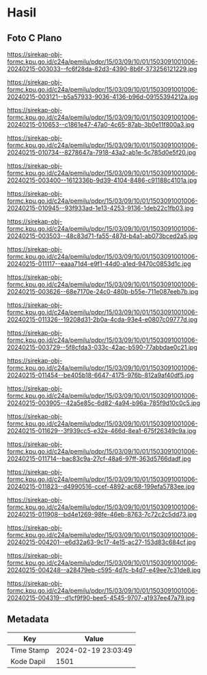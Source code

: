 # Hasil

## Foto C Plano

https://sirekap-obj-formc.kpu.go.id/c24a/pemilu/pdpr/15/03/09/10/01/1503091001006-20240215-003033--fc6f28da-82d3-4390-8b6f-373256121229.jpg

https://sirekap-obj-formc.kpu.go.id/c24a/pemilu/pdpr/15/03/09/10/01/1503091001006-20240215-003121--b5a57933-9036-4136-b96d-09155394212a.jpg

https://sirekap-obj-formc.kpu.go.id/c24a/pemilu/pdpr/15/03/09/10/01/1503091001006-20240215-010653--c1861e47-47a0-4c65-87ab-3b0e11f800a3.jpg

https://sirekap-obj-formc.kpu.go.id/c24a/pemilu/pdpr/15/03/09/10/01/1503091001006-20240215-010734--8278647a-7918-43a2-ab1e-5c785d0e5f20.jpg

https://sirekap-obj-formc.kpu.go.id/c24a/pemilu/pdpr/15/03/09/10/01/1503091001006-20240215-003400--1612336b-9d39-4104-8486-c91188c4101a.jpg

https://sirekap-obj-formc.kpu.go.id/c24a/pemilu/pdpr/15/03/09/10/01/1503091001006-20240215-010945--93f933ad-1e13-4253-9136-1deb22c1fb03.jpg

https://sirekap-obj-formc.kpu.go.id/c24a/pemilu/pdpr/15/03/09/10/01/1503091001006-20240215-003503--48c83d71-fa55-487d-b4a1-ab073bced2a5.jpg

https://sirekap-obj-formc.kpu.go.id/c24a/pemilu/pdpr/15/03/09/10/01/1503091001006-20240215-011117--eaaa71d4-e9f1-44d0-a1ed-9470c0853d1c.jpg

https://sirekap-obj-formc.kpu.go.id/c24a/pemilu/pdpr/15/03/09/10/01/1503091001006-20240215-003626--68e7170e-24c0-480b-b55e-711e087eeb7b.jpg

https://sirekap-obj-formc.kpu.go.id/c24a/pemilu/pdpr/15/03/09/10/01/1503091001006-20240215-011326--19208d31-2b0a-4cda-93e4-e0807c09777d.jpg

https://sirekap-obj-formc.kpu.go.id/c24a/pemilu/pdpr/15/03/09/10/01/1503091001006-20240215-003729--5f8cfda3-033c-42ac-b590-77abbdae0c21.jpg

https://sirekap-obj-formc.kpu.go.id/c24a/pemilu/pdpr/15/03/09/10/01/1503091001006-20240215-011454--be405b18-6647-4175-976b-812a9af40df5.jpg

https://sirekap-obj-formc.kpu.go.id/c24a/pemilu/pdpr/15/03/09/10/01/1503091001006-20240215-003905--42a5e85c-6d82-4a94-b96a-785f9d10c0c5.jpg

https://sirekap-obj-formc.kpu.go.id/c24a/pemilu/pdpr/15/03/09/10/01/1503091001006-20240215-011629--3f939cc5-e32e-466d-8ea1-675f26349c9a.jpg

https://sirekap-obj-formc.kpu.go.id/c24a/pemilu/pdpr/15/03/09/10/01/1503091001006-20240215-011714--bac83c9a-27cf-48a6-97ff-363d5766dadf.jpg

https://sirekap-obj-formc.kpu.go.id/c24a/pemilu/pdpr/15/03/09/10/01/1503091001006-20240215-011823--d4990516-ccef-4892-ac68-199efa5783ee.jpg

https://sirekap-obj-formc.kpu.go.id/c24a/pemilu/pdpr/15/03/09/10/01/1503091001006-20240215-011908--bd4e1269-98fe-46eb-8763-7c72c2c5dd73.jpg

https://sirekap-obj-formc.kpu.go.id/c24a/pemilu/pdpr/15/03/09/10/01/1503091001006-20240215-004201--e6d32a63-9c17-4e15-ac27-153d83c684cf.jpg

https://sirekap-obj-formc.kpu.go.id/c24a/pemilu/pdpr/15/03/09/10/01/1503091001006-20240215-004248--a28479eb-c595-4d7c-b4d7-e49ee7c31de8.jpg

https://sirekap-obj-formc.kpu.go.id/c24a/pemilu/pdpr/15/03/09/10/01/1503091001006-20240215-004319--d1cf9f90-bee5-4545-9707-a1937ee47a79.jpg


## Metadata

| Key        | Value               |
| ---------- | ------------------- |
| Time Stamp | 2024-02-19 23:03:49 |
| Kode Dapil | 1501                |



